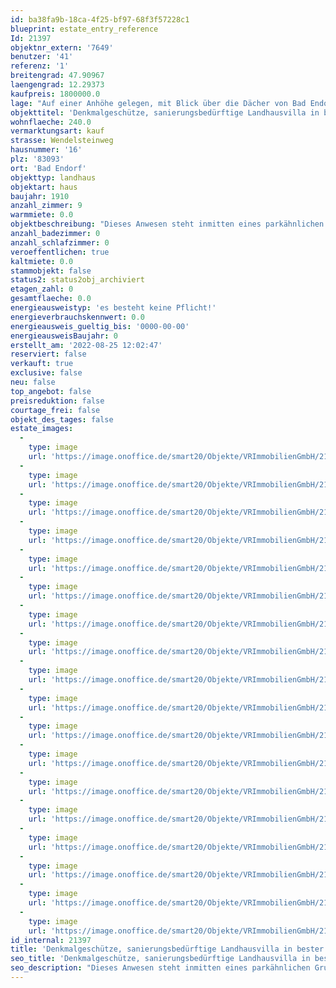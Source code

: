 ```yaml
---
id: ba38fa9b-18ca-4f25-bf97-68f3f57228c1
blueprint: estate_entry_reference
Id: 21397
objektnr_extern: '7649'
benutzer: '41'
referenz: '1'
breitengrad: 47.90967
laengengrad: 12.29373
kaufpreis: 1800000.0
lage: "Auf einer Anhöhe gelegen, mit Blick über die Dächer von Bad Endorf, eingebettet in einem parkähnlichen Grundstück.\r\n\r\nBad Endorf ist ein Markt im oberbayerischen Landkreis Rosenheim, der 1987 als Heilbad staatlich anerkannt wurde. Seit 1988 führt der Ort die Bezeichnung „Bad“ im Ortsnamen. \r\nMitten im Chiemgau gelegen verfügt Bad Endorf über endlose Rad- und Wanderwege.  \r\nDie aus den Tiefen der Erde kommenden Jod-Thermalsole-Quellen werden in den Chiemgau-Thermen optimal aufbereitet und bieten eine perfekte Entspannung. Zusätzlichen Erholungswert bieten die Landschaftsschutzgebiete Simmsee-Moos und das Naturschutzgebiet Eggstätt-Hemhofer Seenplatte. \r\nDer Bahnhof in Bad Endorf sorgt für optimale Verbindungen sowohl nach München als auch nach Salzburg. \r\nDie perfekte Infrastruktur macht Bad Endorf zu einem attraktiven Wohnort."
objekttitel: 'Denkmalgeschütze, sanierungsbedürftige Landhausvilla in bester Randlage'
wohnflaeche: 240.0
vermarktungsart: kauf
strasse: Wendelsteinweg
hausnummer: '16'
plz: '83093'
ort: 'Bad Endorf'
objekttyp: landhaus
objektart: haus
baujahr: 1910
anzahl_zimmer: 9
warmmiete: 0.0
objektbeschreibung: "Dieses Anwesen steht inmitten eines parkähnlichen Grundstücks, mit Baumbestand zur Nordseite sowie Wiese mit einzelnen Bäumen zur Südseite.\r\nEine Doppelgarage sowie ein älteres Gartenhaus gehören zum Bestand.\r\n\r\nDas teilweise unterkellerte Gebäude ist aufgeteilt in Nutzräume im Keller - welcher aufgrund der leichten Hanglage auch direkt von außen zugänglich ist -  Wohnräume im Erdgeschoss, sowie Schlafräume im Obergeschoss. Das Gebäude hat gem. dem Bauplan von 1910 Außenmaße von ca. 18,70 x 11,20 m.\r\n\r\nLeider wurde das Gebäude stark vernachlässigt und ist somit komplett sanierungsbedürftig. Hierzu sollte eine Sanierung unbedingt mit dem Bayerischen Landesamt für Denkmalpflege abgestimmt werden, sodass dann, nach deren Zustimmung, steuerlichen Begünstigungen möglich wären (§ 7i, § 10f, 11b EStG). \r\n\r\nDas Grundstück ist im Gebiet gelegen, welches im Flächennutzungsplan als \"Wohnbaufläche - W\" ausgewiesen ist. Allerdings wird dies durch Streifen durchbrochen, die sonstige Grünflächen dargestellen.\r\nDa hier auch kein Bebauungsplan vorliegt und aufgrund des Denkmalschutzes, kann eine mögliche weitere Bebauung nur über eine ordentliche Bauvoranfrage geklärt werden.\r\n\r\nIn der Liste der Baudenkmäler ist dieses Anwesen wie folgt gelistet: Nr. D-1-87-128-61: Landhaus, eingeschossiger Flachsatteldachbau auf hohem Sockelgeschoss, mit seitlichem Quergiebel-Vorbau, Eckerker, Veranda, hölzerner Hochlaube, Sterntür und Wandmalerei, bez. 1910."
anzahl_badezimmer: 0
anzahl_schlafzimmer: 0
veroeffentlichen: true
kaltmiete: 0.0
stammobjekt: false
status2: status2obj_archiviert
etagen_zahl: 0
gesamtflaeche: 0.0
energieausweistyp: 'es besteht keine Pflicht!'
energieverbrauchskennwert: 0.0
energieausweis_gueltig_bis: '0000-00-00'
energieausweisBaujahr: 0
erstellt_am: '2022-08-25 12:02:47'
reserviert: false
verkauft: true
exclusive: false
neu: false
top_angebot: false
preisreduktion: false
courtage_frei: false
objekt_des_tages: false
estate_images:
  -
    type: image
    url: 'https://image.onoffice.de/smart20/Objekte/VRImmobilienGmbH/21397/87269f46-f343-4627-b9ec-1a1819b3c5f9.jpg'
  -
    type: image
    url: 'https://image.onoffice.de/smart20/Objekte/VRImmobilienGmbH/21397/a61cd94c-0009-41a3-a2b8-7829f24179b0.jpg'
  -
    type: image
    url: 'https://image.onoffice.de/smart20/Objekte/VRImmobilienGmbH/21397/2b2c2b6e-1e31-4164-aa20-8c5472062d06.jpg'
  -
    type: image
    url: 'https://image.onoffice.de/smart20/Objekte/VRImmobilienGmbH/21397/98ed8de6-95fb-4383-be11-3be5da4f80f3.jpg'
  -
    type: image
    url: 'https://image.onoffice.de/smart20/Objekte/VRImmobilienGmbH/21397/2a535bad-7e3a-4d8b-bd65-a279ac7b878c.jpg'
  -
    type: image
    url: 'https://image.onoffice.de/smart20/Objekte/VRImmobilienGmbH/21397/07cbcb9f-5f45-4509-922e-5764dad21b80.jpg'
  -
    type: image
    url: 'https://image.onoffice.de/smart20/Objekte/VRImmobilienGmbH/21397/ce4dfe8f-7c5f-42f1-960d-8e5f1b2b616a.jpg'
  -
    type: image
    url: 'https://image.onoffice.de/smart20/Objekte/VRImmobilienGmbH/21397/be97d285-8e1b-418a-b098-058655041f12.jpg'
  -
    type: image
    url: 'https://image.onoffice.de/smart20/Objekte/VRImmobilienGmbH/21397/1d1a8194-9605-4729-9fcf-a018b7b61fae.jpg'
  -
    type: image
    url: 'https://image.onoffice.de/smart20/Objekte/VRImmobilienGmbH/21397/16d9efd0-2583-49ad-8d88-5846b6cbe0ae.jpg'
  -
    type: image
    url: 'https://image.onoffice.de/smart20/Objekte/VRImmobilienGmbH/21397/846ecf4f-4091-4470-ad52-70ba5100c93f.jpg'
  -
    type: image
    url: 'https://image.onoffice.de/smart20/Objekte/VRImmobilienGmbH/21397/325ba802-c3a9-4d41-9039-b57be53eadfc.jpg'
  -
    type: image
    url: 'https://image.onoffice.de/smart20/Objekte/VRImmobilienGmbH/21397/27c86f50-f6df-4be0-8f86-cde20a8f190c.jpg'
  -
    type: image
    url: 'https://image.onoffice.de/smart20/Objekte/VRImmobilienGmbH/21397/78a15348-7e6d-4deb-8383-c34282aadb6c.jpg'
  -
    type: image
    url: 'https://image.onoffice.de/smart20/Objekte/VRImmobilienGmbH/21397/2a875311-0aa0-406d-9ab7-6d2edbf1bf71.jpg'
  -
    type: image
    url: 'https://image.onoffice.de/smart20/Objekte/VRImmobilienGmbH/21397/8a7c74a2-4850-4f2a-bbc4-26af65716c97.jpg'
  -
    type: image
    url: 'https://image.onoffice.de/smart20/Objekte/VRImmobilienGmbH/21397/4507f2fb-9718-44ae-8715-ea0aa8009003.jpg'
  -
    type: image
    url: 'https://image.onoffice.de/smart20/Objekte/VRImmobilienGmbH/21397/a6306a59-ae64-4281-93e0-0760860a7fca.jpg'
id_internal: 21397
title: 'Denkmalgeschütze, sanierungsbedürftige Landhausvilla in bester Randlage'
seo_title: 'Denkmalgeschütze, sanierungsbedürftige Landhausvilla in bester Randlage'
seo_description: "Dieses Anwesen steht inmitten eines parkähnlichen Grundstücks, mit Baumbestand zur Nordseite sowie Wiese mit einzelnen Bäumen zur Südseite.\r\nEine Doppelgara"
---
```

